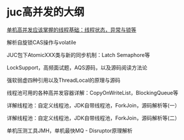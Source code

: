 # juc高并发的大纲

[单机高并发应该掌握的线程基础：线程状态，异常与锁等](https://github.com/sanzhixiong19860117/juc/tree/master/day01)

解析自旋锁CAS操作与volatile

 JUC包下AtomicXXX类与新的同步机制：Latch Semaphore等

LockSupport，高频面试题，AQS源码，以及源码阅读方法论

强软弱虚四种引用以及ThreadLocal的原理与源码

线程池可用的各种高并发容器详解：CopyOnWriteList，BlockingQueue等

详解线程池：自定义线程池，JDK自带线程池，ForkJoin，源码解析等(一）

详解线程池：自定义线程池，JDK自带线程池，ForkJoin，源码解析等(二）

单机压测工具JMH，单机最快MQ - Disruptor原理解析


